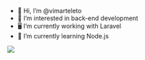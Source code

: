 - 👋 Hi, I’m @vimarteleto
- 👀 I’m interested in back-end development
- 🖥️ I’m currently working with Laravel
- 🌱 I’m currently learning Node.js

<a href="https://www.linkedin.com/in/viniciusmarteleto/" target="_blank"><img src="https://img.shields.io/badge/-LinkedIn-%230077B5?style=for-the-badge&logo=linkedin&logoColor=white" target="blank"></a> 

<!---
vimarteleto/vimarteleto is a ✨ special ✨ repository because its `README.md` (this file) appears on your GitHub profile.
You can click the Preview link to take a look at your changes.
--->
